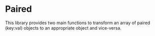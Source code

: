 # Paired

This library provides two main functions to transform an array of paired (key:val) objects to an appropriate object and vice-versa. 
